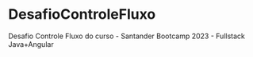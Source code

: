 # DesafioControleFluxo
Desafio Controle Fluxo do curso - Santander Bootcamp 2023 - Fullstack Java+Angular
